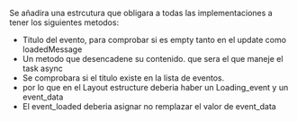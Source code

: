 Se añadira una estrcutura que obligara a todas las implementaciones a tener 
los siguientes metodos:

- Titulo del evento, para comprobar si es empty tanto en el update como loadedMessage
- Un metodo que desencadene su contenido. que sera el que maneje el task async
- Se comprobara si el titulo existe en la lista de eventos.
- por lo que en el Layout estructure deberia haber un Loading_event y un event_data
- El event_loaded deberia asignar no remplazar el  valor de event_data
